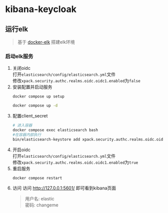 # kibana-keycloak

## 运行elk

> 基于 [docker-elk](https://github.com/deviantony/docker-elk.git) 搭建elk环境

### 启动elk服务

1. 关闭oidc  
   打开`elasticsearch/config/elasticsearch.yml`文件  
   修改`xpack.security.authc.realms.oidc.oidc1.enabled`为`false`
2. 安装配置并启动服务
    ```bash
    docker compose up setup
    
    docker compose up -d
    ```
3. 配置client_secret
    ```bash
    # 进入容器
    docker compose exec elasticsearch bash
    #在容器内部执行
    bin/elasticsearch-keystore add xpack.security.authc.realms.oidc.oidc1.rp.client_secret
    ```
4. 开启oidc  
   打开`elasticsearch/config/elasticsearch.yml`文件  
   修改`xpack.security.authc.realms.oidc.oidc1.enabled`为`true`
5. 重启服务
    ```bash
    docker compose restart
    ```
6. 访问
    访问 http://127.0.0.1:5601/ 即可看到kibana页面
    > 用户名: elastic  
    密码: changeme
